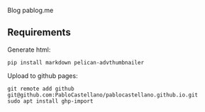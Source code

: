 Blog pablog.me

## Requirements

Generate html:

```
pip install markdown pelican-advthumbnailer
```

Upload to github pages:

```
git remote add github git@github.com:PabloCastellano/pablocastellano.github.io.git
sudo apt install ghp-import
```
